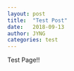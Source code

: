 ```yaml
---
layout: post
title:  "Test Post"
date:   2018-09-13
author: JYNG
categories: test
---
```


Test Page!!
